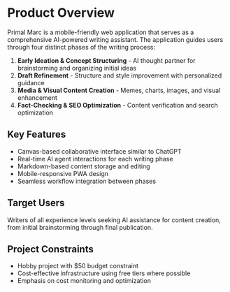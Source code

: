 # Product Overview

Primal Marc is a mobile-friendly web application that serves as a comprehensive AI-powered writing assistant. The application guides users through four distinct phases of the writing process:

1. **Early Ideation & Concept Structuring** - AI thought partner for brainstorming and organizing initial ideas
2. **Draft Refinement** - Structure and style improvement with personalized guidance  
3. **Media & Visual Content Creation** - Memes, charts, images, and visual enhancement
4. **Fact-Checking & SEO Optimization** - Content verification and search optimization

## Key Features
- Canvas-based collaborative interface similar to ChatGPT
- Real-time AI agent interactions for each writing phase
- Markdown-based content storage and editing
- Mobile-responsive PWA design
- Seamless workflow integration between phases

## Target Users
Writers of all experience levels seeking AI assistance for content creation, from initial brainstorming through final publication.

## Project Constraints
- Hobby project with $50 budget constraint
- Cost-effective infrastructure using free tiers where possible
- Emphasis on cost monitoring and optimization